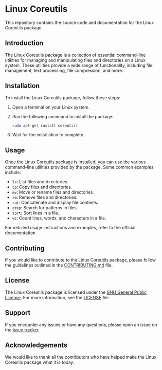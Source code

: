 # Linux Coreutils

This repository contains the source code and documentation for the Linux Coreutils package.

## Introduction

The Linux Coreutils package is a collection of essential command-line utilities for managing and manipulating files and directories on a Linux system. These utilities provide a wide range of functionality, including file management, text processing, file compression, and more.

## Installation

To install the Linux Coreutils package, follow these steps:

1. Open a terminal on your Linux system.
2. Run the following command to install the package:

    ```bash
    sudo apt-get install coreutils
    ```

3. Wait for the installation to complete.

## Usage

Once the Linux Coreutils package is installed, you can use the various command-line utilities provided by the package. Some common examples include:

- `ls`: List files and directories.
- `cp`: Copy files and directories.
- `mv`: Move or rename files and directories.
- `rm`: Remove files and directories.
- `cat`: Concatenate and display file contents.
- `grep`: Search for patterns in files.
- `sort`: Sort lines in a file.
- `wc`: Count lines, words, and characters in a file.

For detailed usage instructions and examples, refer to the official documentation.

## Contributing

If you would like to contribute to the Linux Coreutils package, please follow the guidelines outlined in the [CONTRIBUTING.md](CONTRIBUTING.md) file.

## License

The Linux Coreutils package is licensed under the [GNU General Public License](https://www.gnu.org/licenses/gpl-3.0.en.html). For more information, see the [LICENSE](LICENSE) file.

## Support

If you encounter any issues or have any questions, please open an issue on the [issue tracker](https://github.com/coreutils/coreutils/issues).

## Acknowledgements

We would like to thank all the contributors who have helped make the Linux Coreutils package what it is today.
